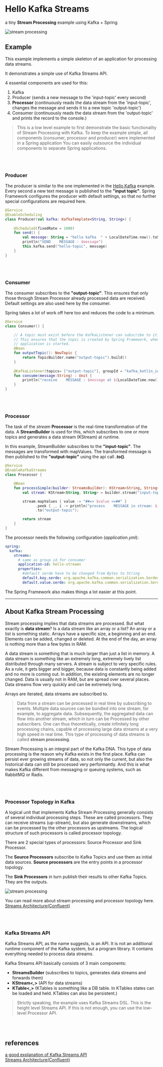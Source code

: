 # Hello Kafka Streams

a tiny **Stream Processing** example using Kafka + Spring 

![stream processing](../docs/kafka-streams-sample.png)


## Example 

This example implements a simple skeleton of an application for processing data streams.

It demonstrates a simple use of Kafka Streams API.

4 essential components are used for this:

1. Kafka 
2. Producer (sends a new message to the 'input-topic' every second)
3. **Processor** (continuously reads the data stream from the 'input-topic', changes the message and sends it to a new topic 'output-topic')
4. Consumer (continuously reads the data stream from the 'output-topic' and prints the record to the console.)

> This is a low level example to first demonstrate the basic functionality of Stream Processing with Kafka.
> To keep the example simple, all components (consumer, processor and producer) were implemented in a Spring application
> You can easily outsource the individual components to separate Spring applications.
> 
<br/><br/>

### Producer

The producer is similar to the one implemented in the [Hello Kafka](../hello-kafka) example.
Every second a new text message is published to the **"input topic"**.
Spring Framework configures the producer with default settings,
so that no further special configurations are required here.

```kotlin
@Service
@EnableScheduling
class Producer(val kafka: KafkaTemplate<String, String>) {
    
    @Scheduled(fixedRate = 1000)
    fun send() {
        val message: String = "hello kafka  " + LocalDateTime.now().toString()
        println("SEND    MESSAGE : $message")
        this.kafka.send("hello-topic", message)
    }
}
```

<br/><br/>

### Consumer

The consumer subscribes to the **"output-topic"**. This ensures that only those through
Stream Processor already processed data are received. Default settings are also used here
by the consumer.

Spring takes a lot of work off here too and reduces the code to a minimum.

```kotlin
@Service
class Consumer() {

    // A topic must exist before the KafkaListener can subscribe to it.
    // This ensures that the topic is created by Spring Framework, when the 
    // application is started.
    @Bean
    fun outputTopic(): NewTopic {
        return TopicBuilder.name("output-topic").build()
    }
    
    @KafkaListener(topics= ["output-topic"], groupId = "kafka_kotlin_id")
    fun consume(message:String) : Unit {
        println("receive    MESSAGE : $message at ${LocalDateTime.now()}");
    }
}
```

<br/><br/>

### Processor

The task of the *stream* **Processor** is the real-time transformation of the data.
A **StreamBuilder** is used for this, which subscribes to one or more topics
and generates a data stream (KStream) at runtime.

In this example, StreamBuilder subscribes to the **"input-topic"**. 
The messages are transformed with mapValues.
The transformed message is then published to the **"output-topic"** using the api call **.to()**.

```kotlin
@Service
@EnableKafkaStreams
class Processor {

    @Bean
    fun processSimple(builder: StreamsBuilder): KStream<String, String> {
        val stream: KStream<String, String> = builder.stream("input-topic")

        stream.mapValues { value -> "##=> $value <=##" }                      // transform each record of the stream
              .peek { _, i -> println("process    MESSAGE in stream: $i") }   // outputs something in the console. debugging only
              .to("output-topic");                                            // publishes the transformed records to another topic

        return stream
    }
}
```


The processor needs the following configuration (*application.yml*):

```yaml
spring:
  kafka:
    streams:
      # same as group id for consumer
      application-id: hello-streams
      properties:
        #default serde have to be changed from Bytes to String
        default.key.serde: org.apache.kafka.common.serialization.Serdes$StringSerde
        default.value.serde: org.apache.kafka.common.serialization.Serdes$StringSerde
```

The Spring Framework also makes things a lot easier at this point.

---

## About Kafka Stream Processing

Stream processing implies that data streams are processed. But what exactly is **data stream**?
Is a data stream like an array or a list?
An array or a list is something static. Arrays have a specific size, a beginning and an end. Elements can be added, changed or deleted.
At the end of the day, an array is nothing more than a few bytes in RAM.


A data stream is something that is much larger than just a list in memory.
A data stream is something like an extremely long, extremely lively list distributed through many servers. A stream is subject to very specific rules.
As a rule, it gets bigger and bigger, because data is constantly being added and no more is coming out.
In addition, the existing elements are no longer changed. Data is usually not in RAM,
but are spread over several places. Data streams flow very quickly and can be extremely long.

Arrays are iterated, data streams are subscribed to.

> Data from a stream can be processed in real time by subscribing to events.
> Multiple data sources can be bundled into one stream, for example, to aggregate data.
> Subsequently, the aggregated data can flow into another stream, which in turn can be
> Processed by other subscribers.
> One can thus theoretically, create infinitely long processing chains,
> capable of processing large data streams at a very high speed in real time.
> This type of processing of data streams is called **stream processing**.

Stream Processing is an integral part of the Kafka DNA. This type of data processing is the reason why Kafka exists in the first place.
Kafka can persist ever growing streams of data, so not only the current,
but also the historical data can still be processed very performantly.
And this is what makes Kafka different from messaging or queuing systems, such as RabbitMQ or Radis.

<br/><br/>

### Processor Topology in Kafka

A logical unit that implements Kafka Stream Processing generally consists
of several individual processing steps. These are called processors.
They can receive streams (up-stream), but also generate downstreams, which can be processed by the other processors as upstreams.
The logical structure of such processors is called processor topology.

There are 2 special types of processors: Source Processor and Sink Processor.

The **Source Processors** subscribe to Kafka Topics and use them as initial data sources.
**Source processors** are the entry points in a processor topology.

The **Sink Processors** in turn publish their results to other Kafka Topics. They are the outputs.

![stream processing](../docs/kafka-streams-topology.png)

You can read more about stream processing and processor topology here.
[Streams Architecture(Confluent)](https://docs.confluent.io/platform/current/streams/architecture.html#streams-architecture)



<br/><br/>

### Kafka Streams API

Kafka Streams API, as the name suggests, is an API. It is not an additional runtime component of the Kafka system,
but a program library. It contains everything needed to process data streams.

Kafka Streams API basically consists of 3 main components:

- **StreamsBuilder** (subscribes to topics, generates data streams and forwards them)
- **KStream<,>**     (API for data streams)
- **KTable<,>**      (KTables is something like a DB table. In KTables states can be loaded and held. KTables can also be persistent.)

> Strictly speaking, the example uses Kafka Streams DSL. This is the height level Streams API.
> If this is not enough, you can use the low-level Processor API.

<br/><br/>


## references

[a good explanation of Kafka Streams API](https://betterprogramming.pub/learn-stream-processing-with-kafka-streams-stateless-operations-2111080e6c53) <br/>
[Streams Architecture(Confluent)](https://docs.confluent.io/platform/current/streams/architecture.html#streams-architecture)
